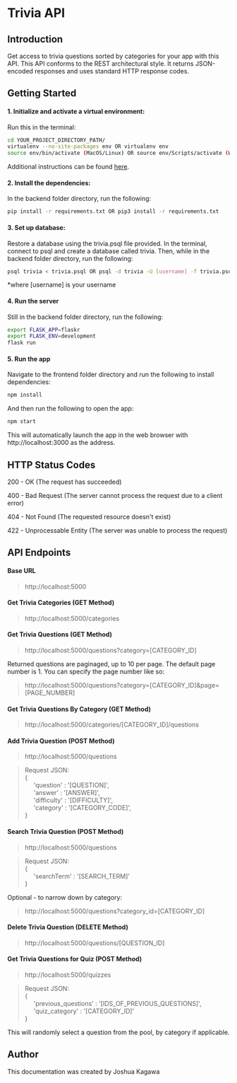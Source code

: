 # Trivia API

## Introduction

Get access to trivia questions sorted by categories for your app with this API. This API conforms to the REST architectural style. It returns JSON-encoded responses and uses standard HTTP response codes.

## Getting Started

#### 1. Initialize and activate a virtual environment:
Run this in the terminal:
```bash
cd YOUR_PROJECT_DIRECTORY_PATH/
virtualenv --no-site-packages env OR virtualenv env
source env/bin/activate (MacOS/Linux) OR source env/Scripts/activate (Windows)
```

Additional instructions can be found [here](https://packaging.python.org/guides/installing-using-pip-and-virtual-environments/).

#### 2. Install the dependencies:
In the backend folder directory, run the following:
```bash
pip install -r requirements.txt OR pip3 install -r requirements.txt
```

#### 3. Set up database:
Restore a database using the trivia.psql file provided. In the terminal, connect to psql and create a database called trivia. Then, while in the backend folder directory, run the following:
```bash
psql trivia < trivia.psql OR psql -d trivia -U [username] -f trivia.psql
```
*where [username] is your username

#### 4. Run the server
Still in the backend folder directory, run the following:

```bash
export FLASK_APP=flaskr
export FLASK_ENV=development
flask run
```

#### 5. Run the app
Navigate to the frontend folder directory and run the following to install dependencies:

```bash
npm install
```

And then run the following to open the app:

```bash
npm start
```

This will automatically launch the app in the web browser with http://localhost:3000 as the address.

## HTTP Status Codes

200 - OK (The request has succeeded)

400 - Bad Request (The server cannot process the request due to a client error)

404 - Not Found	(The requested resource doesn't exist)

422 - Unprocessable Entity (The server was unable to process the request)

## API Endpoints

#### Base URL
> http://localhost:5000

#### Get Trivia Categories (GET Method)
> http://localhost:5000/categories

#### Get Trivia Questions (GET Method)

> http://localhost:5000/questions?category=[CATEGORY_ID]

Returned questions are paginaged, up to 10 per page. The default page number is 1. You can specify the page number like so:

> http://localhost:5000/questions?category=[CATEGORY_ID]&page=[PAGE_NUMBER]

#### Get Trivia Questions By Category (GET Method)

> http://localhost:5000/categories/[CATEGORY_ID]/questions

#### Add Trivia Question (POST Method)
> http://localhost:5000/questions

>Request JSON:  
> {  
> &nbsp;&nbsp;&nbsp;&nbsp;&nbsp;'question' : '[QUESTION]',  
> &nbsp;&nbsp;&nbsp;&nbsp;&nbsp;'answer' : '[ANSWER]',  
> &nbsp;&nbsp;&nbsp;&nbsp;&nbsp;'difficulty' : '[DIFFICULTY]',  
> &nbsp;&nbsp;&nbsp;&nbsp;&nbsp;'category' : '[CATEGORY_CODE]',  
> }

#### Search Trivia Question (POST Method)
> http://localhost:5000/questions

>Request JSON:  
> {  
> &nbsp;&nbsp;&nbsp;&nbsp;&nbsp;'searchTerm' : '[SEARCH_TERM]'  
> }

Optional - to narrow down by category:

> http://localhost:5000/questions?category_id=[CATEGORY_ID]


#### Delete Trivia Question (DELETE Method)

> http://localhost:5000/questions/[QUESTION_ID]

#### Get Trivia Questions for Quiz (POST Method)

> http://localhost:5000/quizzes

> Request JSON:  
> {  
> &nbsp;&nbsp;&nbsp;&nbsp;&nbsp;'previous_questions' : '[IDS_OF_PREVIOUS_QUESTIONS]',  
> &nbsp;&nbsp;&nbsp;&nbsp;&nbsp;'quiz_category' : '[CATEGORY_ID]'  
> }

This will randomly select a question from the pool, by category if applicable.

## Author

This documentation was created by Joshua Kagawa